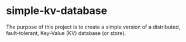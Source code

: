 # simple-kv-database
 The purpose of this project is to create a simple version of a distributed, fault-tolerant, Key-Value (KV) database (or store).
